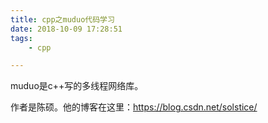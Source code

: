 ```yaml
---
title: cpp之muduo代码学习
date: 2018-10-09 17:28:51
tags:
	- cpp

---
```




muduo是c++写的多线程网络库。

作者是陈硕。他的博客在这里：https://blog.csdn.net/solstice/



